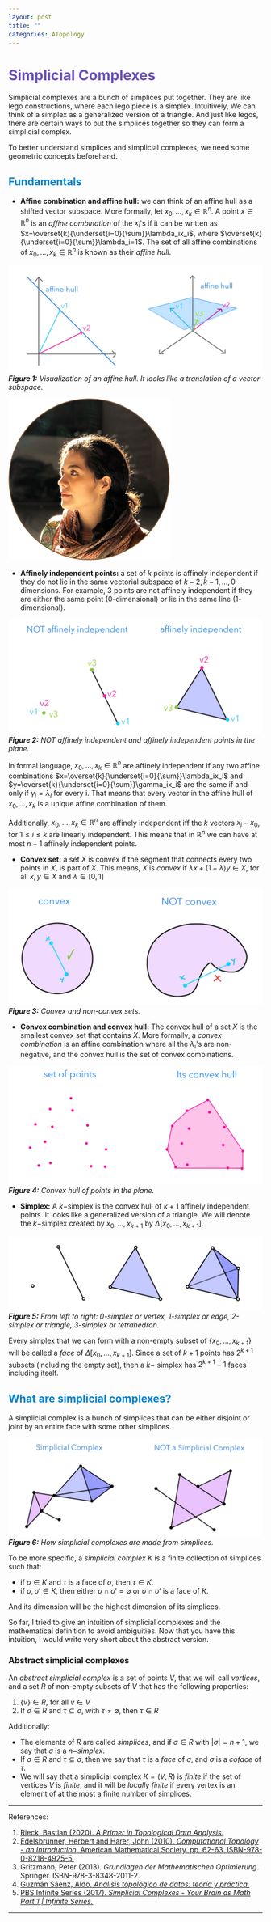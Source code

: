 ```yaml
---
layout: post
title: ""
categories: ATopology
---
```


# <span style="color:rgb(107,79,187)"> Simplicial Complexes </span>

Simplicial complexes are a bunch of simplices put together. They are like lego constructions, where each lego piece is a simplex. Intuitively, We can think of a simplex as a generalized version of a triangle. And just like legos, there are certain ways to put the simplices together so they can form a simplicial complex.

To better understand simplices and simplicial complexes, we need some geometric concepts beforehand.

## <span style="color:rgb(0,128,204)"> Fundamentals </span>

* **Affine combination and affine hull:** we can think of an affine hull as a shifted vector subspace. More formally, let $x_0,\dots,x_k\in\mathbb{R}^n$. A point $x\in\mathbb{R}^n$ is an *affine combination* of the $x_i$'s if it can be written as $x=\overset{k}{\underset{i=0}{\sum}}\lambda_ix_i$, where $\overset{k}{\underset{i=0}{\sum}}\lambda_i=1$. The set of all affine combinations of $x_0,\dots,x_k\in\mathbb{R}^n$ is known as their *affine hull*.

![](/images/1-affine-hull.png)
***Figure 1:*** *Visualization of an affine hull. It looks like a translation of a vector subspace.*

<img src="../images/profile_pic.PNG" alt="alt text" width="320" height="320"/>

* **Affinely independent points:** a set of $k$ points is affinely independent if they do not lie in the same vectorial subspace of $k-2, k-1, \dots, 0$ dimensions. For example, $3$ points are not affinely independent if they are either the same point ($0$-dimensional) or lie in the same line ($1$-dimensional).

![](/images/1-affinely-independent.png)
***Figure 2:*** *NOT affinely independent  and affinely independent points in the plane.*

In formal language, $x_0,\dots,x_k\in\mathbb{R}^n$ are affinely independent if any two affine combinations $x=\overset{k}{\underset{i=0}{\sum}}\lambda_ix_i$ and $y=\overset{k}{\underset{i=0}{\sum}}\gamma_ix_i$ are the same if and only if $\gamma_i=\lambda_i$ for every i. That means that every vector in the affine hull of $x_0,\dots,x_k$ is a unique affine combination of them.

Additionally, $x_0,\dots,x_k\in\mathbb{R}^n$ are affinely independent iff the $k$ vectors $x_i-x_0$, for $1\leq{i}\leq{k}$ are linearly independent. This means that in $\mathbb{R}^n$ we can have at most $n+1$ affinely independent points.

* **Convex set:** a set $X$ is convex if the segment that connects every two points in $X$, is part of $X$. This means, $X$ is *convex* if $\lambda{x}+(1-\lambda)y\in{X}$, for all $x,y\in{X}$ and $\lambda\in[0,1]$ 

![](/images/1-convex.png)
***Figure 3:*** *Convex and non-convex sets.*

* **Convex combination and convex hull:** The convex hull of a set $X$ is the smallest convex set that contains $X$. More formally, a *convex combination* is an affine combination where all the $\lambda_i$'s are non-negative, and the convex hull is the set of convex combinations. 

<!-- For one point would be the same point, for two points would be them and the line that joins them, For three points would be them, the line that joins them and the space in between etc. -->

![](/images/1-convex-hull.png)
***Figure 4:*** *Convex hull of points in the plane.*

<!-- <img src="images/1-convex-hull.png" alt="Markdown Monster icon" style="float: left; margin-right: 10px;" /> -->

* **Simplex:** A $k-$simplex is the convex hull of $k+1$ affinely independent points. It looks like a generalized version of a triangle. We will denote the $k-$simplex created by $x_0,\dots,x_{k+1}$ by $\Delta[x_0,\dots,x_{k+1}]$. 

![](/images/1-simplex.png)
***Figure 5:*** *From left to right: 0-simplex or vertex, 1-simplex or edge, 2-simplex or triangle, 3-simplex or tetrahedron.*

Every simplex that we can form with a non-empty subset of $\{x_0,\dots,x_{k+1}\}$ will be called a *face* of $\Delta[x_0,\dots,x_{k+1}]$. Since a set of $k+1$ points has $2^{k+1}$ subsets (including the empty set), then a $k-$ simplex has $2^{k+1}-1$ faces including itself.  

## <span style="color:rgb(0,128,204)"> What are simplicial complexes? </span>

A simplicial complex is a bunch of simplices that can be either disjoint or joint by an entire face with some other simplices. 

![](/images/1-simplicial-complex.png)
***Figure 6:*** *How simplicial complexes are made from simplices.*

To be more specific, a *simplicial complex* $K$ is a finite collection of simplices such that:

* if $\sigma\in{K}$ and $\tau$ is a face of $\sigma$, then $\tau\in{K}$.
* if $\sigma,\sigma'\in{K}$, then either $\sigma\cap\sigma'=\emptyset$ or $\sigma\cap\sigma'$ is a face of $K$.

And its dimension will be the highest dimension of its simplices.

So far, I tried to give an intuition of simplicial complexes and the mathematical definition to avoid ambiguities. Now that you have this intuition, I would write very short about the abstract version.

### **Abstract simplicial complexes**

An *abstract simplicial complex* is a set of points $V$, that we will call *vertices*, and a set $R$ of non-empty subsets of $V$ that has the following properties:
1. $\{v\}\in{R}$, for all $v\in{V}$
2. If $\sigma\in{R}$ and $\tau\subseteq\sigma$, with $\tau\neq\emptyset$, then $\tau\in{R}$

Additionally:
* The elements of $R$ are called *simplices*, and if $\sigma\in{R}$ with $|\sigma|=n+1$, we say that $\sigma$ is a $n-$*simplex*.
* If $\sigma\in{R}$ and $\tau\subseteq\sigma$, then we say that $\tau$ is a *face* of $\sigma$, and $\sigma$ is a *coface* of $\tau$.
* We will say that a simplicial complex $K=(V,R)$ is *finite* if the set of vertices $V$ is *finite*, and it will be *locally finite* if every vertex is an element of at the most a finite number of simplices.

---
References:

1. [Rieck, Bastian (2020). *A Primer in Topological Data Analysis*.](https://youtu.be/gVq_xXnwV-4)
2. [Edelsbrunner, Herbert and Harer, John (2010). *Computational Topology - an Introduction*. American Mathematical Society. pp. 62-63. ISBN-978-0-8218-4925-5.](https://www.maths.ed.ac.uk/~v1ranick/papers/edelcomp.pdf)
3. Gritzmann, Peter (2013). *Grundlagen der Mathematischen Optimierung*. Springer. ISBN-978-3-8348-2011-2.
4. [Guzmán Sáenz, Aldo. *Análisis topológico de datos: teoría y práctica.*](https://gta.cimat.mx/sites/ATD/files/notashomologiapersistente.pdf)
5. [PBS Infinite Series (2017). *Simplicial Complexes - Your Brain as Math Part 1 | Infinite Series.*](https://youtu.be/rlI1KOo1gp4)

---

<!-- Imagine you have a set of points in the plane, like this:

Does the shape of data provide any valuable insights? -->